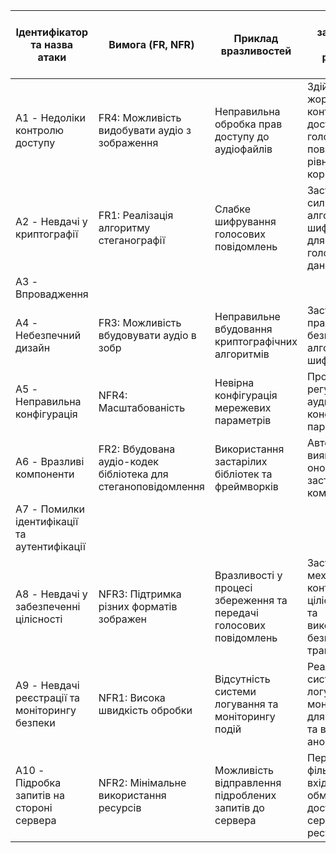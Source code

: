 | Ідентифікатор та назва атаки | Вимога (FR, NFR)               | Приклад вразливостей                                   | Приклад запобігання успішної реалізації атаки                                      |
|-------------------------------|--------------------------------|--------------------------------------------------------|----------------------------------------------------------------------------------------|
| A1 - Недоліки контролю доступу | FR4: Можливість видобувати аудіо з зображення        | Неправильна обробка прав доступу до аудіофайлів        | Здійснювати жорсткий контроль доступу до голосових повідомлень на рівні ролей користувачів |
| A2 - Невдачі у криптографії    | FR1: Реалізація алгоритму стеганографії         | Слабке шифрування голосових повідомлень               | Застосування сильних алгоритмів шифрування для захисту голосових даних               |
| A3 - Впровадження              |  |     |                         |
| A4 - Небезпечний дизайн        | FR3: Можливість вбудовувати аудіо в зобр             | Неправильне вбудовання криптографічних алгоритмів     | Застосування правильних та безпечних алгоритмів шифрування                           |
| A5 - Неправильна конфігурація | NFR4: Масштабованість         | Невірна конфігурація мережевих параметрів              | Проведення регулярної аудиторії конфігураційних параметрів                         |
| A6 - Вразливі компоненти       | FR2: Вбудована аудіо-кодек бібліотека для стеганоповідомлення        | Використання застарілих бібліотек та фреймворків        | Автоматичне виявлення та оновлення застарілих компонентів                          |
| A7 - Помилки ідентифікації та аутентифікації   | |  |                        |
| A8 - Невдачі у забезпеченні цілісності     | NFR3: Підтримка різних форматів зображен            | Вразливості у процесі збереження та передачі голосових повідомлень | Застосування механізмів контролю цілісності даних та використання безпеки на рівні транспорту |
| A9 - Невдачі реєстрації та  моніторингу безпеки      | NFR1: Висока швидкість обробки      | Відсутність системи логування та моніторингу подій      | Реалізація системи логування та моніторингу для виявлення та відстеження аномалій |
| A10 - Підробка запитів на  стороні сервера     | NFR2: Мінімальне використання ресурсів             | Можливість відправлення підроблених запитів до сервера   | Перевірка та фільтрація вхідних запитів, обмеження доступу до серверних ресурсів   |

